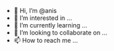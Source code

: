 - 👋 Hi, I’m @anis
- 👀 I’m interested in ...
- 🌱 I’m currently learning ...
- 💞️ I’m looking to collaborate on ...
- 📫 How to reach me ...

<!---
Botewatssap/Botewatssap is a ✨ special ✨ repository because its `README.md` (this file) appears on your GitHub profile.
You can click the Preview link to take a look at your changes.
--->
